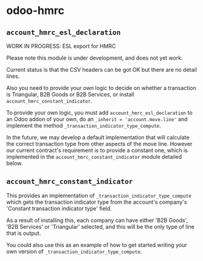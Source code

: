 # odoo-hmrc


## `account_hmrc_esl_declaration`
WORK IN PROGRESS: ESL export for HMRC

Please note this module is under development, and does not yet work.

Current status is that the CSV headers can be got OK but there are no detail lines.

Also you need to provide your own logic to decide on whether a transaction is Triangular,
B2B Goods or B2B Services, or install `account_hmrc_constant_indicator`.

To provide your own logic, you must add `account_hmrc_esl_declaration` to an Odoo addon of your
own, do an `_inherit = 'account.move.line'` and implement the method `_transaction_indicator_type_compute`.

In the future, we may develop a default implementation that will calculate the correct transaction type
from other aspects of the move line.
However our current contract's requirement is to provide a constant one, which is implemented in
the `account_hmrc_constant_indicator` module detailed below.

## `account_hmrc_constant_indicator`

This provides an implementation of `_transaction_indicator_type_compute` which gets
the transaction indicator type from the account's company's 'Constant transaction indicator type'
field.

As a result of installing this, each company can have either 'B2B Goods', 'B2B Services' or
'Triangular' selected, and this will be the only type of line that is output.

You could also use this as an example of how to get started writing your own version of
`_transaction_indicator_type_compute`.
